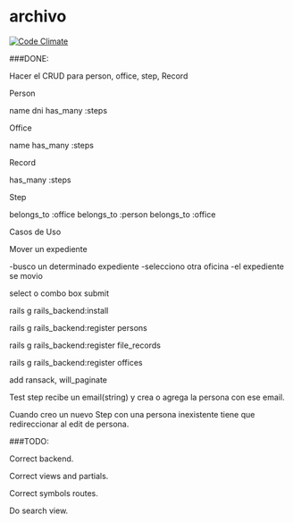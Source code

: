 archivo
=======

[![Code Climate](https://codeclimate.com/github/noili/archivo/badges/gpa.svg)](https://codeclimate.com/github/noili/archivo)

###DONE:

Hacer el CRUD para person, office, step, Record

Person

name
dni
has_many :steps

Office

name
has_many :steps

Record

has_many :steps

Step

belongs_to :office
belongs_to :person
belongs_to :office

Casos de Uso

Mover un expediente

-busco un determinado expediente
-selecciono otra oficina
-el expediente se movio

select o combo box
submit

rails g rails_backend:install

rails g rails_backend:register persons

rails g rails_backend:register file_records

rails g rails_backend:register offices

add ransack, will_paginate

Test step recibe un email(string) y crea o agrega la persona con ese email.

Cuando creo un nuevo Step con una persona inexistente tiene que redireccionar al
edit de persona.

###TODO:

Correct backend.

Correct views and partials.

Correct symbols routes.

Do search view.



